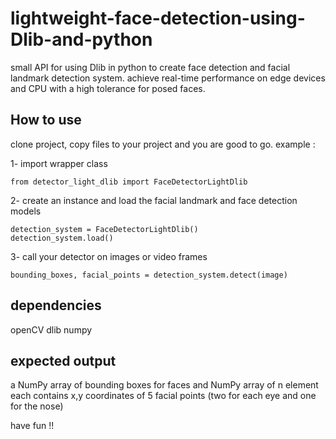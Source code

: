 # lightweight-face-detection-using-Dlib-and-python
small API for using Dlib in python to create face detection and facial landmark detection system.
achieve real-time performance on edge devices and CPU with a high tolerance for posed faces.

## How to use 
clone project, copy files to your project and you are good to go. 
example :  

1- import wrapper class
    
    from detector_light_dlib import FaceDetectorLightDlib
    
2- create an instance and load the facial landmark and face detection models 

    detection_system = FaceDetectorLightDlib()
    detection_system.load()

3- call your detector on images or video frames 

    bounding_boxes, facial_points = detection_system.detect(image)


## dependencies 
openCV
dlib
numpy

## expected output 
a NumPy array of bounding boxes for faces and NumPy array of n element each contains x,y coordinates of 5 facial points (two for each eye and one for the nose) 

have fun !!
